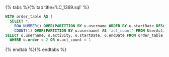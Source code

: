 {% tabs %}{% tab title='LC_1369.sql' %}

```sql
WITH order_table AS (
  SELECT *,
    ROW_NUMBER() OVER(PARTITION BY u.username ORDER BY u.startDate DESC) AS 'order',
    COUNT(1) OVER(PARTITION BY u.username) AS 'act_count' FROM UserActivity u)
SELECT o.username, o.activity, o.startDate, o.endDate FROM order_table o
  WHERE o.order = 2 OR o.act_count = 1
```

{% endtab %}{% endtabs %}
